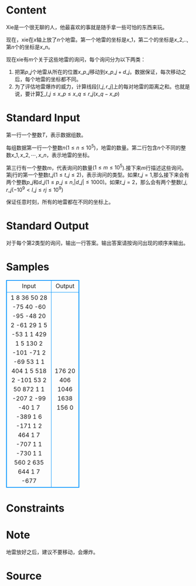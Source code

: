 
# Content

Xie是一个很无聊的人，他最喜欢的事就是随手拿一些可怕的东西来玩。

现在，xie在$x$轴上放了$n$个地雷。第一个地雷的坐标是$x\_1$，第二个的坐标是$x\_2$,..,第$n$个的坐标是$x\_n$。

现在xie有$m$个关于这些地雷的询问，每个询问分为以下两类：
1. 把第$p\_j$个地雷从所在的位置$x\_{p\_j}$移动到$x\_{p\_j}+d\_j$。数据保证，每次移动之后，每个地雷的坐标都不同。
2. 为了评估地雷爆炸的威力，计算线段$[l\_j,r\_j]$上的每对地雷的距离之和。也就是说，要计算$\sum\_{l\_j\leq x\_p\leq x\_q\leq r\_j}(x\_q-x\_p)$

# Standard Input

第一行一个整数$T$，表示数据组数。

每组数据第一行一个整数$n$($1\leq n\leq 10^5$)，地雷的数量。第二行包含$n$个不同的整数$x\_1,x\_2,\cdots ,x\_n$，表示地雷的坐标。

第三行有一个整数$m$，代表询问的数量($1\leq m\leq 10^5$).接下来$m$行描述这些询问。第j行的第一个整数$t\_j$($1\leq t\_j\leq 2$)，表示询问的类型。如果$t\_j=1$,那么接下来会有两个整数$p\_j$和$d\_j$($1\leq p\_j\leq n$,$|d\_j|\leq 1000$)。如果$t\_j=2$，那么会有两个整数$l\_j,r\_j$($-10^9 < l\_j \leq rj \leq 10^9$)

保证任意时刻，所有的地雷都在不同的坐标上。

# Standard Output

对于每个第2类型的询问，输出一行答案。输出答案请按询问出现的顺序来输出。

# Samples

<style>
        table,table tr th, table tr td { border:1px solid #0094ff; }
        table { width: 200px; min-height: 25px; line-height: 25px; text-align: center; border-collapse: collapse;}   
    </style>
<table>
	<tr>
		<td>Input</td>
		<td>Output</td>
	</tr>
<tr><td>1
8
36 50 28 -75 40 -60 -95 -48
20
2 -61 29
1 5 -53
1 1 429
1 5 130
2 -101 -71
2 -69 53
1 1 404
1 5 518
2 -101 53
2 50 872
1 1 -207
2 -99 -40
1 7 -389
1 6 -171
1 2 464
1 7 -707
1 1 -730
1 1 560
2 635 644
1 7 -677</td><td>176
20
406
1046
1638
156
0</td></tr></table>


# Constraints



# Note

地雷放好之后，建议不要移动，会爆炸。

# Source


